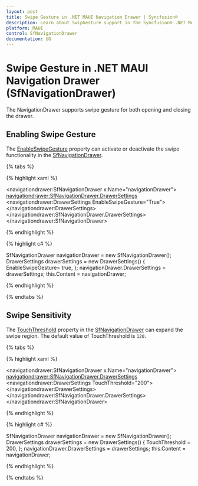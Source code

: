 ```yaml
---
layout: post
title: Swipe Gesture in .NET MAUI Navigation Drawer | Syncfusion®
description: Learn about SwipGesture support in the Syncfusion® .NET MAUI Navigation Drawer (SfNavigationDrawer) control and more.
platform: MAUI
control: SfNavigationDrawer
documentation: UG
---
```


# Swipe Gesture in .NET MAUI Navigation Drawer (SfNavigationDrawer)

The NavigationDrawer supports swipe gesture for both opening and closing the drawer. 

## Enabling Swipe Gesture

The [EnableSwipeGesture](https://help.syncfusion.com/cr/maui/Syncfusion.Maui.NavigationDrawer.DrawerSettings.html#Syncfusion_Maui_NavigationDrawer_DrawerSettings_EnableSwipeGesture) property can activate or deactivate the swipe functionality in the [SfNavigationDrawer](https://help.syncfusion.com/cr/maui/Syncfusion.Maui.NavigationDrawer.html).

{% tabs %}

{% highlight xaml %}

<navigationdrawer:SfNavigationDrawer x:Name="navigationDrawer">
    <navigationdrawer:SfNavigationDrawer.DrawerSettings>
        <navigationdrawer:DrawerSettings EnableSwipeGesture="True">
        </navigationdrawer:DrawerSettings>
    </navigationdrawer:SfNavigationDrawer.DrawerSettings>
</navigationdrawer:SfNavigationDrawer>

{% endhighlight %}	
	
{% highlight c# %} 

SfNavigationDrawer navigationDrawer = new SfNavigationDrawer();
DrawerSettings drawerSettings = new DrawerSettings()
{
    EnableSwipeGesture= true,
};
navigationDrawer.DrawerSettings = drawerSettings;
this.Content = navigationDrawer;

{% endhighlight %}

{% endtabs %}

## Swipe Sensitivity

The [TouchThreshold](https://help.syncfusion.com/cr/maui/Syncfusion.Maui.NavigationDrawer.DrawerSettings.html#Syncfusion_Maui_NavigationDrawer_DrawerSettings_TouchThreshold) property in the [SfNavigationDrawer](https://help.syncfusion.com/cr/maui/Syncfusion.Maui.NavigationDrawer.html) can expand the swipe region. The default value of TouchThreshold is `120`.

{% tabs %}

{% highlight xaml %}

<navigationdrawer:SfNavigationDrawer x:Name="navigationDrawer">
    <navigationdrawer:SfNavigationDrawer.DrawerSettings>
        <navigationdrawer:DrawerSettings TouchThreshold="200">
        </navigationdrawer:DrawerSettings>
    </navigationdrawer:SfNavigationDrawer.DrawerSettings>
</navigationdrawer:SfNavigationDrawer>

{% endhighlight %}	
	
{% highlight c# %} 

SfNavigationDrawer navigationDrawer = new SfNavigationDrawer();
DrawerSettings drawerSettings = new DrawerSettings()
{
    TouchThreshold = 200,
};
navigationDrawer.DrawerSettings = drawerSettings;
this.Content = navigationDrawer;

{% endhighlight %}

{% endtabs %}